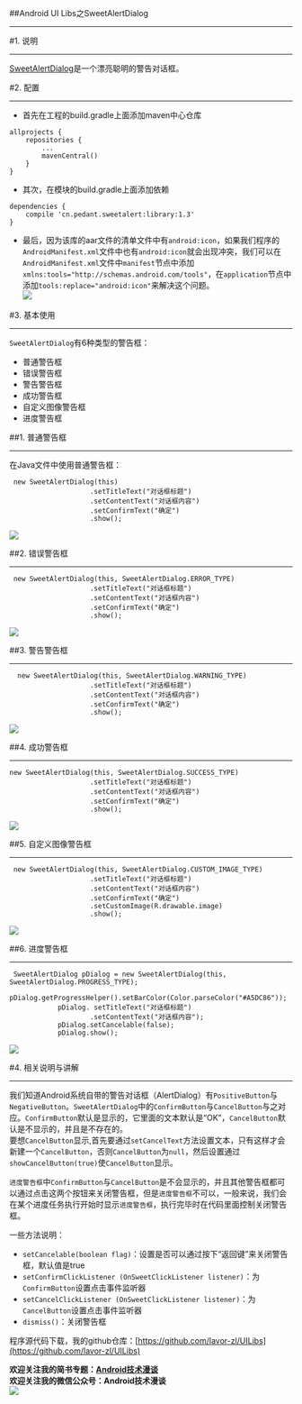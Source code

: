 ##Android UI Libs之SweetAlertDialog  
***  
#1. 说明  
***   
[SweetAlertDialog](https://github.com/pedant/sweet-alert-dialog)是一个漂亮聪明的警告对话框。  

#2. 配置  
***  
- 首先在工程的build.gradle上面添加maven中心仓库  
```  
allprojects {
    repositories {
        ...
        mavenCentral()
    }
}  
```  
- 其次，在模块的build.gradle上面添加依赖  
```  
dependencies {
    compile 'cn.pedant.sweetalert:library:1.3'
}  
```   
- 最后，因为该库的aar文件的清单文件中有`android:icon`，如果我们程序的`AndroidManifest.xml`文件中也有`android:icon`就会出现冲突，我们可以在`AndroidManifest.xml`文件中`manifest`节点中添加`xmlns:tools="http://schemas.android.com/tools"`，在`application`节点中添加`tools:replace="android:icon"`来解决这个问题。  
![](http://i.imgur.com/JHa5F3J.png)  

#3. 基本使用  
***  
`SweetAlertDialog`有6种类型的警告框：
- 普通警告框  
- 错误警告框  
- 警告警告框  
- 成功警告框  
- 自定义图像警告框  
- 进度警告框  

##1. 普通警告框  
***  
在Java文件中使用普通警告框：  
```
 new SweetAlertDialog(this)
                    .setTitleText("对话框标题")
                    .setContentText("对话框内容")
                    .setConfirmText("确定")
                    .show();  
```  
![](http://i.imgur.com/yAyfLXV.png)  

##2. 错误警告框  
***  
```  
 new SweetAlertDialog(this, SweetAlertDialog.ERROR_TYPE)
                    .setTitleText("对话框标题")
                    .setContentText("对话框内容")
                    .setConfirmText("确定")
                    .show();
```  
![](http://i.imgur.com/heEKWyD.png)  

##3. 警告警告框  
***  
```  
  new SweetAlertDialog(this, SweetAlertDialog.WARNING_TYPE)
                    .setTitleText("对话框标题")
                    .setContentText("对话框内容")
                    .setConfirmText("确定")
                    .show();  
``` 
![](http://i.imgur.com/yXUsuqZ.png)  

##4. 成功警告框  
***  
```  
new SweetAlertDialog(this, SweetAlertDialog.SUCCESS_TYPE)
                    .setTitleText("对话框标题")
                    .setContentText("对话框内容")
                    .setConfirmText("确定")
                    .show();
```  
![](http://i.imgur.com/0NxKJTv.png)  

##5. 自定义图像警告框  
***  
```  
 new SweetAlertDialog(this, SweetAlertDialog.CUSTOM_IMAGE_TYPE)
                    .setTitleText("对话框标题")
                    .setContentText("对话框内容")
                    .setConfirmText("确定")
                    .setCustomImage(R.drawable.image)
                    .show();  
```  
![](http://i.imgur.com/4uR97F1.png)  

##6. 进度警告框  
***  
```
 SweetAlertDialog pDialog = new SweetAlertDialog(this, SweetAlertDialog.PROGRESS_TYPE);
            pDialog.getProgressHelper().setBarColor(Color.parseColor("#A5DC86"));
            pDialog. setTitleText("对话框标题")
                    .setContentText("对话框内容");
            pDialog.setCancelable(false);
            pDialog.show();  
```  
![](http://i.imgur.com/609kMDL.png)  

#4. 相关说明与讲解  
***  
我们知道Android系统自带的警告对话框（AlertDialog）有`PositiveButton`与`NegativeButton`。`SweetAlertDialog`中的`ConfirmButton`与`CancelButton`与之对应。`ConfirmButton`默认是显示的，它里面的文本默认是“OK”，`CancelButton`默认是不显示的，并且是不存在的。  
要想`CancelButton`显示,首先要通过`setCancelText`方法设置文本，只有这样才会新建一个`CancelButton`，否则`CancelButton`为`null`，然后设置通过`showCancelButton(true)`使`CancelButton`显示。  

`进度警告框`中`ConfirmButton`与`CancelButton`是不会显示的，并且其他警告框都可以通过点击这两个按钮来关闭警告框，但是`进度警告框`不可以，一般来说，我们会在某个进度任务执行开始时显示`进度警告框`，执行完毕时在代码里面控制关闭警告框。  

一些方法说明：  
- `setCancelable(boolean flag)`：设置是否可以通过按下“返回键”来关闭警告框，默认值是true    
- `setConfirmClickListener (OnSweetClickListener listener)`：为`ConfirmButton`设置点击事件监听器  
- `setCancelClickListener (OnSweetClickListener listener)`：为`CancelButton`设置点击事件监听器  
- `dismiss()`：关闭警告框  

程序源代码下载，我的github仓库：[https://github.com/lavor-zl/UILibs](https://github.com/lavor-zl/UILibs)   


**欢迎关注我的简书专题：[Android技术漫谈](http://www.jianshu.com/collection/4833a48d1cb2)**  
**欢迎关注我的微信公众号：Android技术漫谈**  
![](http://i.imgur.com/u75x3BP.jpg)  



